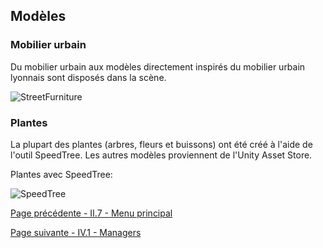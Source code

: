 ## Modèles

### Mobilier urbain
Du mobilier urbain aux modèles directement inspirés du mobilier urbain lyonnais sont disposés dans la scène.

![StreetFurniture](https://github.com/VCityTeam/DatAgora/blob/master/Pictures/Img_LabXP_20/StreetFurniture.png)

### Plantes
La plupart des plantes (arbres, fleurs et buissons) ont été créé à l'aide de l'outil SpeedTree. Les autres modèles proviennent de l'Unity Asset Store.

Plantes avec SpeedTree:

![SpeedTree](https://github.com/VCityTeam/DatAgora/blob/master/Pictures/Img_LabXP_20/Plants.png)

[Page précédente - II.7 - Menu principal](LabXP_20_Menu)

[Page suivante - IV.1 - Managers](LabXP_20_Managers)

